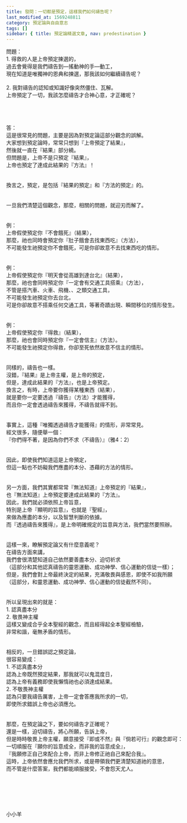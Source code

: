 ```yaml
---
title: 發問：一切都是預定，這樣我們如何禱告呢？
last_modified_at: 1569248811
category: 預定論與自由意志
tags: []
sidebar: { title: 預定論精選文章, nav: predestination }
---
```


<div>問題：</div>
<div>1.<span style="white-space:pre"> </span>得救的人是上帝預定揀選的，</div>
<div>過去會覺得是我們禱告到—搖動神的手—動工，</div>
<div>現在知道是唯獨神的恩典和揀選，那我該如何繼續禱告呢？</div>
<div> </div>
<div>2.<span style="white-space:pre"> </span>我對禱告的認知或知識好像突然僵住、瓦解。</div>
<div>上帝預定了一切，我該怎麼禱告才合神心意，才正確呢？</div>
<div> </div>
<div> </div>
<div> </div>
<div> </div>
<div>答：</div>
<div>這是很常見的問題，主要是因為對預定論這部分觀念的誤解。</div>
<div>大家想到預定論時，常常只想到『上帝預定了結果』，</div>
<div>然後就一直在『結果』部分繞。</div>
<div>但問題是，上帝不是只預定『結果』，</div>
<div>上帝也預定了達成此結果的『方法』！</div>
<div> </div>
<div> </div>
<div>換言之，預定，是包括『結果的預定』和『方法的預定』的。</div>
<div> </div>
<div> </div>
<div>一旦我們清楚這個觀念，那麼，相關的問題，就迎刃而解了。</div>
<div> </div>
<div> </div>
<div>例：</div>
<div>上帝假使預定你『不會餓死』（結果），</div>
<div>那麼，祂也同時會預定你『肚子餓會去找東西吃』（方法），</div>
<div>不可能發生祂預定你不會餓死，可是你卻故意不去找東西吃的情形。</div>
<div> </div>
<div> </div>
<div>例：</div>
<div>上帝假使預定你『明天會從高雄到達台北』（結果），</div>
<div>那麼，祂也會同時預定你『一定會有交通工具搭乘』（方法），</div>
<div>不管是搭汽車、火車、飛機、、之類交通工具，</div>
<div>不可能發生祂預定你去台北，</div>
<div>可是你卻故意不搭乘任何交通工具，等著奇蹟出現、瞬間移位的情形發生。</div>
<div> </div>
<div> </div>
<div>例：</div>
<div>上帝假使預定你『得救』（結果），</div>
<div>那麼，祂也會同時預定你『一定會信主』（方法）。</div>
<div>不可能發生祂預定你得救，你卻至死依然故意不信主的情形。</div>
<div> </div>
<div> </div>
<div>同樣的，禱告也一樣。</div>
<div>沒錯，『結果』是上帝主權，是上帝的預定，</div>
<div>但是，達成此結果的『方法』，也是上帝預定。</div>
<div>換言之，有時，上帝要你獲得某種東西（結果），</div>
<div>就是要你一定要透過『禱告』（方法）才能獲得，</div>
<div>而且你一定會透過禱告來獲得，不禱告就得不到。</div>
<div> </div>
<div> </div>
<div>事實上，這種『唯獨透過禱告才能獲得』的情形，非常常見。</div>
<div>經文很多，隨便舉一個：</div>
<div>『你們得不著，是因為你們不求（不禱告）』（雅4：2）</div>
<div> </div>
<div> </div>
<div>因此，即使我們知道這是上帝預定，</div>
<div>但這一點也不妨礙我們應盡的本分、憑藉的方法的情形。</div>
<div> </div>
<div> </div>
<div>另一方面，我們其實都常常『無法知道』上帝預定的『結果』，</div>
<div>也『無法知道』上帝預定要達成此結果的『方法』。</div>
<div>因此，我們就必須依照上帝旨意，</div>
<div>特別是上帝『顯明的旨意』，也就是『聖經』，</div>
<div>來做為應盡的本分，以及智慧判斷的依據。</div>
<div>而『透過禱告來獲得』，是上帝明確規定的旨意與方法，我們當然要照辦。</div>
<div> </div>
<div> </div>
<div>這樣一來，瞭解預定論又有什麼意義呢？</div>
<div>在禱告方面來講，</div>
<div>我們會很清楚知道自己依然要善盡本分、迫切祈求</div>
<div>（這部分和其他認真禱告的靈恩運動、成功神學、信心運動的信徒一樣）；</div>
<div>但是，我們會對上帝最終決定的結果，充滿敬畏與感恩，即使不如我所願</div>
<div>（這部分，和靈恩運動、成功神學、信心運動的信徒截然不同）。</div>
<div> </div>
<div> </div>
<div>所以呈現出來的就是：</div>
<div>1. 認真盡本分</div>
<div>2. 敬畏神主權</div>
<div>這樣又變成合乎全本聖經的觀念，而且經得起全本聖經檢驗，</div>
<div>非常和諧，毫無矛盾的情形。</div>
<div> </div>
<div> </div>
<div>相反的，一旦錯誤認之預定論，</div>
<div>很容易變成：</div>
<div>1.<span style="white-space:pre"> </span>不認真盡本分</div>
<div>認為上帝既然預定結果，那我就可以鬼混度日，</div>
<div>認為上帝有義務即使我懶惰祂也必須達成結果。</div>
<div>2.<span style="white-space:pre"> </span>不敬畏神主權</div>
<div>認為只要我禱告厲害，上帝一定會答應我所求的一切，</div>
<div>即使所求錯誤上帝也必須應允。</div>
<div> </div>
<div> </div>
<div>那麼，在預定論之下，要如何禱告才正確呢？</div>
<div>還是一樣，迫切禱告，將心所願，告訴上帝，</div>
<div>但是時時敬畏上帝主權，願意接受『即或不然』與『倘若可行』的觀念即可：</div>
<div>一切順服在『願你的旨意成全，而非我的旨意成全』，</div>
<div>『我願修正自己來配合上帝，而非上帝修正祂自己來配合我』。</div>
<div>這時，上帝依然會應允我們所求，或是帶領我們更清楚知道祂的意思，</div>
<div>而不管是什麼答案，我們都能順服接受，不會怨天尤人。</div>
<div> </div>
<div> </div>
<div> </div>
<div> </div>
<div> </div>
<div> </div>
<div>小小羊</div>
